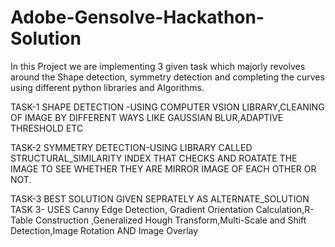 # Adobe-Gensolve-Hackathon-Solution
In this Project we are implementing 3 given task which majorly revolves around the Shape detection, symmetry detection and completing the curves using different python libraries and Algorithms.


TASK-1 SHAPE DETECTION -USING COMPUTER VSION LIBRARY,CLEANING OF IMAGE BY DIFFERENT WAYS LIKE GAUSSIAN BLUR,ADAPTIVE THRESHOLD ETC

TASK-2 SYMMETRY DETECTION-USING LIBRARY CALLED STRUCTURAL_SIMILARITY INDEX THAT CHECKS AND ROATATE THE IMAGE TO SEE WHETHER THEY ARE MIRROR IMAGE OF EACH OTHER OR NOT.


TASK-3 BEST SOLUTION GIVEN SEPRATELY AS ALTERNATE_SOLUTION TASK 3- USES Canny Edge Detection, Gradient Orientation Calculation,R-Table Construction ,Generalized Hough Transform,Multi-Scale and Shift Detection,Image Rotation AND Image Overlay
